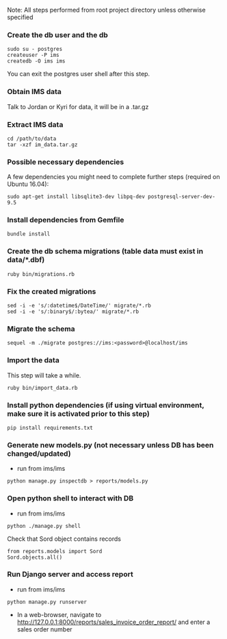 Note: All steps performed from root project directory unless otherwise specified

### Create the db user and the db
```
sudo su - postgres
createuser -P ims
createdb -O ims ims
```
You can exit the postgres user shell after this step.

### Obtain IMS data
Talk to Jordan or Kyri for data, it will be in a .tar.gz

### Extract IMS data
```
cd /path/to/data
tar -xzf im_data.tar.gz
```

### Possible necessary dependencies
A few dependencies you might need to complete further steps (required on Ubuntu 16.04):
```
sudo apt-get install libsqlite3-dev libpq-dev postgresql-server-dev-9.5
```

### Install dependencies from Gemfile
```
bundle install
```

### Create the db schema migrations (table data must exist in data/\*.dbf)
```
ruby bin/migrations.rb
```

### Fix the created migrations
```
sed -i -e 's/:datetime$/DateTime/' migrate/*.rb
sed -i -e 's/:binary$/:bytea/' migrate/*.rb
```

### Migrate the schema
```
sequel -m ./migrate postgres://ims:<password>@localhost/ims
```

### Import the data
This step will take a while.
```
ruby bin/import_data.rb
```

### Install python dependencies (if using virtual environment, make sure it is activated prior to this step)
```
pip install requirements.txt
```

### Generate new models.py (not necessary unless DB has been changed/updated)
* run from ims/ims
```
python manage.py inspectdb > reports/models.py
```

### Open python shell to interact with DB
* run from ims/ims
```
python ./manage.py shell
```
Check that Sord object contains records
```
from reports.models import Sord
Sord.objects.all()
```

### Run Django server and access report
* run from ims/ims
```
python manage.py runserver
```
* In a web-browser, navigate to http://127.0.0.1:8000/reports/sales_invoice_order_report/ and enter a sales order number


